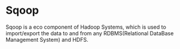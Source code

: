 # Sqoop
Sqoop is a eco component of Hadoop Systems, which is used to import/export the data to and from any  RDBMS(Relational DataBase Management System) and HDFS.
